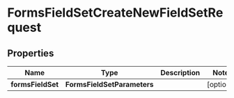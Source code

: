 

# FormsFieldSetCreateNewFieldSetRequest


## Properties

| Name | Type | Description | Notes |
|------------ | ------------- | ------------- | -------------|
|**formsFieldSet** | **FormsFieldSetParameters** |  |  [optional] |



